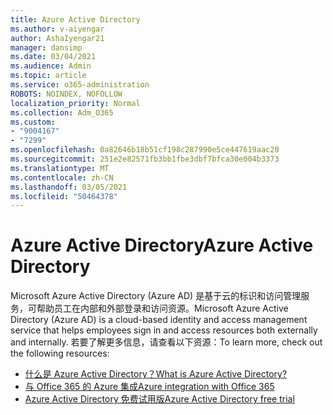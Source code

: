 ```yaml
---
title: Azure Active Directory
ms.author: v-aiyengar
author: AshaIyengar21
manager: dansimp
ms.date: 03/04/2021
ms.audience: Admin
ms.topic: article
ms.service: o365-administration
ROBOTS: NOINDEX, NOFOLLOW
localization_priority: Normal
ms.collection: Adm_O365
ms.custom:
- "9004167"
- "7299"
ms.openlocfilehash: 0a82646b18b51cf198c287990e5ce447619aac20
ms.sourcegitcommit: 251e2e82571fb3bb1fbe3dbf7bfca30e004b3373
ms.translationtype: MT
ms.contentlocale: zh-CN
ms.lasthandoff: 03/05/2021
ms.locfileid: "50464378"
---
```

# <a name="azure-active-directory"></a><span data-ttu-id="ccb80-102">Azure Active Directory</span><span class="sxs-lookup"><span data-stu-id="ccb80-102">Azure Active Directory</span></span>

<span data-ttu-id="ccb80-103">Microsoft Azure Active Directory (Azure AD) 是基于云的标识和访问管理服务，可帮助员工在内部和外部登录和访问资源。</span><span class="sxs-lookup"><span data-stu-id="ccb80-103">Microsoft Azure Active Directory (Azure AD) is a cloud-based identity and access management service that helps employees sign in and access resources both externally and internally.</span></span> <span data-ttu-id="ccb80-104">若要了解更多信息，请查看以下资源：</span><span class="sxs-lookup"><span data-stu-id="ccb80-104">To learn more, check out the following resources:</span></span>

- [<span data-ttu-id="ccb80-105">什么是 Azure Active Directory？</span><span class="sxs-lookup"><span data-stu-id="ccb80-105">What is Azure Active Directory?</span></span>](https://go.microsoft.com/fwlink/?linkid=2081145)
- [<span data-ttu-id="ccb80-106">与 Office 365 的 Azure 集成</span><span class="sxs-lookup"><span data-stu-id="ccb80-106">Azure integration with Office 365</span></span>](https://go.microsoft.com/fwlink/?linkid=2081218)
- [<span data-ttu-id="ccb80-107">Azure Active Directory 免费试用版</span><span class="sxs-lookup"><span data-stu-id="ccb80-107">Azure Active Directory free trial</span></span>](https://go.microsoft.com/fwlink/?linkid=2081144)
